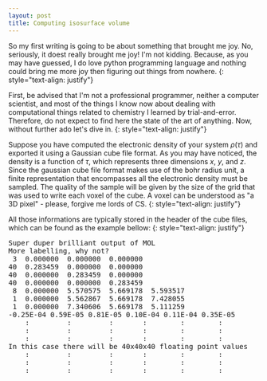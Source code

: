 ```yaml
---
layout: post
title: Computing isosurface volume
---
```


So my first writing is going to be about something that brought me joy. No, seriously, it doest really brought me joy! I'm not kidding. Because, as you may have guessed, I do love python programming language and nothing could bring me more joy then figuring out things from nowhere.
{: style="text-align: justify"}

First, be advised that I'm not a professional programmer, neither a computer scientist, and most of the things I know now about dealing with computational things related to chemistry I learned by trial-and-error. Therefore, do not expect to find here the state of the art of anything. Now, without further ado let's dive in.
{: style="text-align: justify"}

Suppose you have computed the electronic density of your system $\rho(\tau)$ and exported it using a Gaussian cube file format. As you may have noticed, the density is a function of $\tau$, which represents three dimensions $x$, $y$, and $z$. Since the gaussian cube file format makes use of the bohr radius unit, a finite representation that encompasses all the electronic density must be sampled. The quality of the sample will be given by the size of the grid that was used to write each voxel of the cube. A voxel can be understood as "a 3D pixel" - please, forgive me lords of CS.
{: style="text-align: justify"}

All those informations are typically stored in the header of the cube files, which can be found as the example bellow:
{: style="text-align: justify"}

<div class="message" style='font-size=50%'>
<pre>
Super duper brilliant output of MOL
More labelling, why not?
 3  0.000000  0.000000  0.000000
40  0.283459  0.000000  0.000000
40  0.000000  0.283459  0.000000
40  0.000000  0.000000  0.283459
 8  0.000000  5.570575  5.669178  5.593517
 1  0.000000  5.562867  5.669178  7.428055
 1  0.000000  7.340606  5.669178  5.111259
-0.25E-04 0.59E-05 0.81E-05 0.10E-04 0.11E-04 0.35E-05
    :         :         :       :        :        :
    :         :         :       :        :        :
    :         :         :       :        :        :
In this case there will be 40x40x40 floating point values
    :         :         :       :        :        :
    :         :         :       :        :        :
    :         :         :       :        :        :
</pre>
</div>
